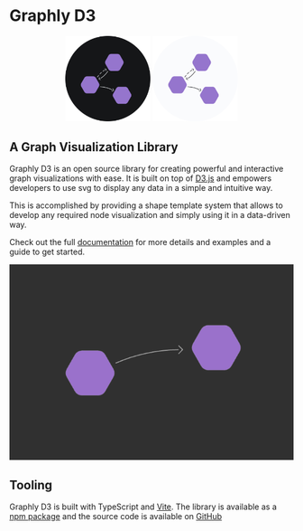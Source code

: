 # Graphly D3

<p align="center">
  <img src="./assets/graphly-d3-icon-dark-round.svg#gh-dark-mode-only" width="30%">
  <img src="./assets/graphly-d3-icon-light-round.svg#gh-light-mode-only" width="30%">
</p>

## A Graph Visualization Library

Graphly D3 is an open source library for creating powerful and interactive graph visualizations with ease.
It is built on top of [D3.js](https://d3js.org/) and empowers developers to use svg to display any data in a simple and intuitive way.

This is accomplished by providing a shape template system that allows to develop any required node visualization and simply using it in a data-driven way.

Check out the full [documentation](https://graphly-d3.livereader.com) for more details and examples and a guide to get started.

![](./assets/graphly-d3-preview-dark.png)

## Tooling

Graphly D3 is built with TypeScript and [Vite](https://vitejs.dev).
The library is available as a [npm package](https://www.npmjs.com/package/@livereader/graphly-d3) and the source code is available on [GitHub](https://github.com/livereader/graphly-d3)
